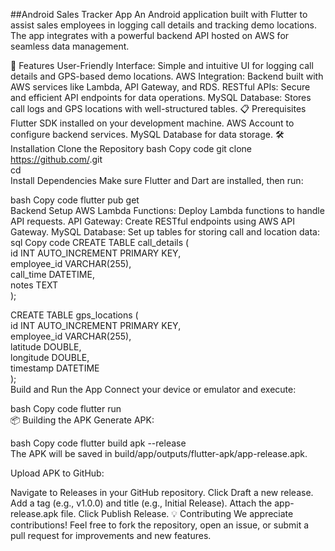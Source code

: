 ##Android Sales Tracker App
An Android application built with Flutter to assist sales employees in logging call details and tracking demo locations. The app integrates with a powerful backend API hosted on AWS for seamless data management.

🚀 Features
User-Friendly Interface: Simple and intuitive UI for logging call details and GPS-based demo locations.
AWS Integration: Backend built with AWS services like Lambda, API Gateway, and RDS.
RESTful APIs: Secure and efficient API endpoints for data operations.
MySQL Database: Stores call logs and GPS locations with well-structured tables.
📋 Prerequisites
Flutter SDK installed on your development machine.
AWS Account to configure backend services.
MySQL Database for data storage.
🛠️ Installation
Clone the Repository
bash
Copy code
git clone https://github.com/<your-repository-name>.git  
cd <your-repository-name>  
Install Dependencies
Make sure Flutter and Dart are installed, then run:

bash
Copy code
flutter pub get  
Backend Setup
AWS Lambda Functions: Deploy Lambda functions to handle API requests.
API Gateway: Create RESTful endpoints using AWS API Gateway.
MySQL Database: Set up tables for storing call and location data:
sql
Copy code
CREATE TABLE call_details (  
    id INT AUTO_INCREMENT PRIMARY KEY,  
    employee_id VARCHAR(255),  
    call_time DATETIME,  
    notes TEXT  
);  

CREATE TABLE gps_locations (  
    id INT AUTO_INCREMENT PRIMARY KEY,  
    employee_id VARCHAR(255),  
    latitude DOUBLE,  
    longitude DOUBLE,  
    timestamp DATETIME  
);  
Build and Run the App
Connect your device or emulator and execute:

bash
Copy code
flutter run  
📦 Building the APK
Generate APK:

bash
Copy code
flutter build apk --release  
The APK will be saved in build/app/outputs/flutter-apk/app-release.apk.

Upload APK to GitHub:

Navigate to Releases in your GitHub repository.
Click Draft a new release.
Add a tag (e.g., v1.0.0) and title (e.g., Initial Release).
Attach the app-release.apk file.
Click Publish Release.
💡 Contributing
We appreciate contributions! Feel free to fork the repository, open an issue, or submit a pull request for improvements and new features.
